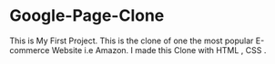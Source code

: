 # Google-Page-Clone
This is My First Project. This is the clone of one the most popular E-commerce Website i.e Amazon. I made this Clone with HTML , CSS . 
